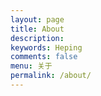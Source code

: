 ```yaml
---
layout: page
title: About
description:
keywords: Heping
comments: false
menu: 关于
permalink: /about/
---
```


